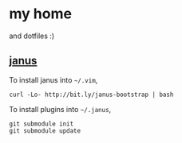 my home
=======

and dotfiles :)

[janus](https://github.com/carlhuda/janus)
-----
To install janus into `~/.vim`,
```
curl -Lo- http://bit.ly/janus-bootstrap | bash
```
To install plugins into `~/.janus`,
```
git submodule init
git submodule update
```
